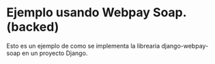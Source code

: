 Ejemplo usando Webpay Soap.(backed)
===========================

Esto es un ejemplo de como se implementa la librearia django-webpay-soap en un proyecto Django.
